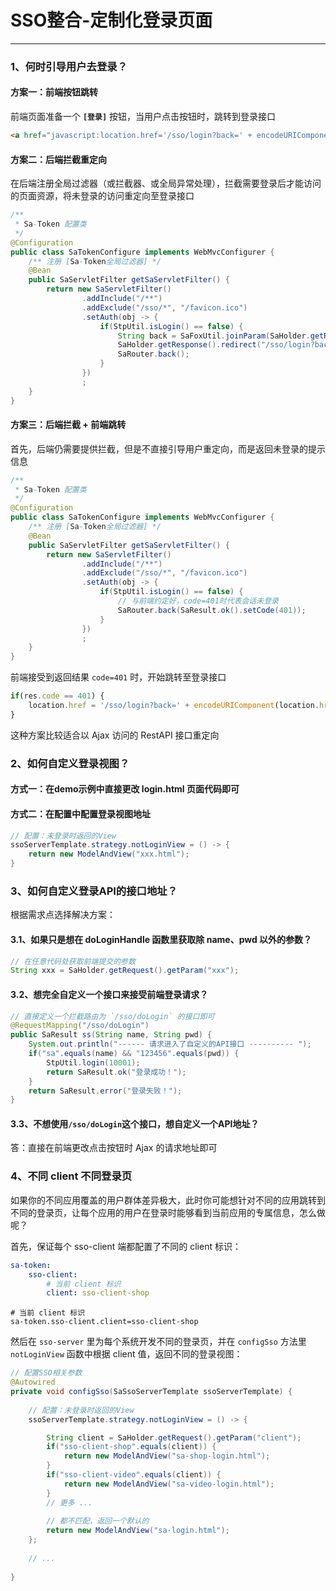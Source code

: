 # SSO整合-定制化登录页面

---

### 1、何时引导用户去登录？

#### 方案一：前端按钮跳转 
前端页面准备一个 **`[登录]`** 按钮，当用户点击按钮时，跳转到登录接口 
``` html
<a href="javascript:location.href='/sso/login?back=' + encodeURIComponent(location.href);">登录</a>
```

#### 方案二：后端拦截重定向
在后端注册全局过滤器（或拦截器、或全局异常处理），拦截需要登录后才能访问的页面资源，将未登录的访问重定向至登录接口 
``` java
/**
 * Sa-Token 配置类 
 */
@Configuration
public class SaTokenConfigure implements WebMvcConfigurer {
	/** 注册 [Sa-Token全局过滤器] */
    @Bean
    public SaServletFilter getSaServletFilter() {
        return new SaServletFilter()
        		.addInclude("/**")
        		.addExclude("/sso/*", "/favicon.ico")
        		.setAuth(obj -> {
        			if(StpUtil.isLogin() == false) {
        				String back = SaFoxUtil.joinParam(SaHolder.getRequest().getUrl(), SpringMVCUtil.getRequest().getQueryString());
        				SaHolder.getResponse().redirect("/sso/login?back=" + SaFoxUtil.encodeUrl(back));
        				SaRouter.back();
        			}
        		})
        		;
    }
}
```

#### 方案三：后端拦截 + 前端跳转 
首先，后端仍需要提供拦截，但是不直接引导用户重定向，而是返回未登录的提示信息 
```  java
/**
 * Sa-Token 配置类 
 */
@Configuration
public class SaTokenConfigure implements WebMvcConfigurer {
	/** 注册 [Sa-Token全局过滤器] */
    @Bean
    public SaServletFilter getSaServletFilter() {
        return new SaServletFilter()
        		.addInclude("/**")
        		.addExclude("/sso/*", "/favicon.ico")
        		.setAuth(obj -> {
        			if(StpUtil.isLogin() == false) {
        				// 与前端约定好，code=401时代表会话未登录 
        				SaRouter.back(SaResult.ok().setCode(401));
        			}
        		})
        		;
    }
}
```

前端接受到返回结果 `code=401` 时，开始跳转至登录接口
``` js
if(res.code == 401) {
	location.href = '/sso/login?back=' + encodeURIComponent(location.href);
}
```

这种方案比较适合以 Ajax 访问的 RestAPI 接口重定向 




### 2、如何自定义登录视图？

#### 方式一：在demo示例中直接更改 login.html 页面代码即可 

#### 方式二：在配置中配置登录视图地址 

``` java
// 配置：未登录时返回的View 
ssoServerTemplate.strategy.notLoginView = () -> {
	return new ModelAndView("xxx.html");
}
```


### 3、如何自定义登录API的接口地址？
根据需求点选择解决方案：

#### 3.1、如果只是想在 doLoginHandle 函数里获取除 name、pwd 以外的参数？
``` java
// 在任意代码处获取前端提交的参数 
String xxx = SaHolder.getRequest().getParam("xxx");
```

#### 3.2、想完全自定义一个接口来接受前端登录请求？
``` java
// 直接定义一个拦截路由为 `/sso/doLogin` 的接口即可 
@RequestMapping("/sso/doLogin")
public SaResult ss(String name, String pwd) {
	System.out.println("------ 请求进入了自定义的API接口 ---------- ");
	if("sa".equals(name) && "123456".equals(pwd)) {
		StpUtil.login(10001);
		return SaResult.ok("登录成功！");
	}
	return SaResult.error("登录失败！");
}
```

#### 3.3、不想使用`/sso/doLogin`这个接口，想自定义一个API地址？

答：直接在前端更改点击按钮时 Ajax 的请求地址即可 


### 4、不同 client 不同登录页

如果你的不同应用覆盖的用户群体差异极大，此时你可能想针对不同的应用跳转到不同的登录页，让每个应用的用户在登录时能够看到当前应用的专属信息，怎么做呢？

首先，保证每个 sso-client 端都配置了不同的 client 标识：


<!---------------------------- tabs:start ---------------------------->
<!------------- tab:yaml 风格  ------------->
``` yaml
sa-token:
    sso-client:
        # 当前 client 标识
        client: sso-client-shop
```
<!------------- tab:properties 风格  ------------->
``` properties
# 当前 client 标识
sa-token.sso-client.client=sso-client-shop
```
<!---------------------------- tabs:end ---------------------------->


然后在 `sso-server` 里为每个系统开发不同的登录页，并在 `configSso` 方法里 `notLoginView` 函数中根据 client 值，返回不同的登录视图：

``` java
// 配置SSO相关参数 
@Autowired
private void configSso(SaSsoServerTemplate ssoServerTemplate) {
	
	// 配置：未登录时返回的View 
	ssoServerTemplate.strategy.notLoginView = () -> {

		String client = SaHolder.getRequest().getParam("client");
		if("sso-client-shop".equals(client)) {
			return new ModelAndView("sa-shop-login.html");
		}
		if("sso-client-video".equals(client)) {
			return new ModelAndView("sa-video-login.html");
		}
		// 更多 ... 
		
		// 都不匹配，返回一个默认的 
		return new ModelAndView("sa-login.html");
	};
	
	// ... 
	
}
```



